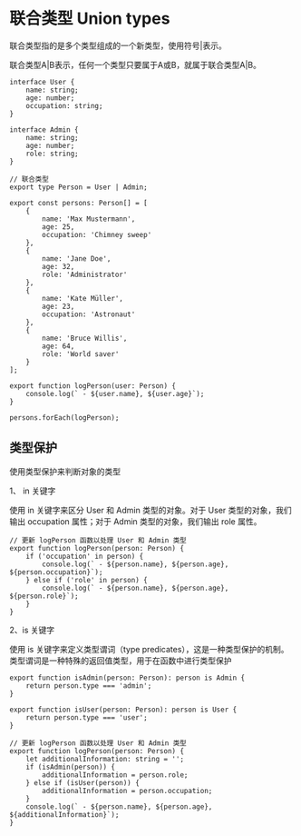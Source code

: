 # 联合类型 Union types


联合类型指的是多个类型组成的一个新类型，使用符号|表示。

联合类型A|B表示，任何一个类型只要属于A或B，就属于联合类型A|B。

```
interface User {
    name: string;
    age: number;
    occupation: string;
}

interface Admin {
    name: string;
    age: number;
    role: string;
}

// 联合类型
export type Person = User | Admin;

export const persons: Person[] = [
    {
        name: 'Max Mustermann',
        age: 25,
        occupation: 'Chimney sweep'
    },
    {
        name: 'Jane Doe',
        age: 32,
        role: 'Administrator'
    },
    {
        name: 'Kate Müller',
        age: 23,
        occupation: 'Astronaut'
    },
    {
        name: 'Bruce Willis',
        age: 64,
        role: 'World saver'
    }
];

export function logPerson(user: Person) {
    console.log(` - ${user.name}, ${user.age}`);
}

persons.forEach(logPerson);

```

## 类型保护

使用类型保护来判断对象的类型

1、 in 关键字

使用 in 关键字来区分 User 和 Admin 类型的对象。对于 User 类型的对象，我们输出 occupation 属性；对于 Admin 类型的对象，我们输出 role 属性。

```
// 更新 logPerson 函数以处理 User 和 Admin 类型
export function logPerson(person: Person) {
    if ('occupation' in person) {
        console.log(` - ${person.name}, ${person.age}, ${person.occupation}`);
    } else if ('role' in person) {
        console.log(` - ${person.name}, ${person.age}, ${person.role}`);
    }
}
```

2、is 关键字

使用 is 关键字来定义类型谓词（type predicates），这是一种类型保护的机制。类型谓词是一种特殊的返回值类型，用于在函数中进行类型保护

```
export function isAdmin(person: Person): person is Admin {
    return person.type === 'admin';
}

export function isUser(person: Person): person is User {
    return person.type === 'user';
}

// 更新 logPerson 函数以处理 User 和 Admin 类型
export function logPerson(person: Person) {
    let additionalInformation: string = '';
    if (isAdmin(person)) {
        additionalInformation = person.role;
    } else if (isUser(person)) {
        additionalInformation = person.occupation;
    }
    console.log(` - ${person.name}, ${person.age}, ${additionalInformation}`);
}
```
